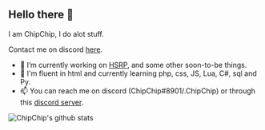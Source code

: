 ## Hello there 👋

I am ChipChip, I do alot stuff.

Contact me on discord [here](https://www.discord.com/users/317462460682469377).

- 🔭 I’m currently working on [HSRP](https://hsrp.se), and some other soon-to-be things.
- 🌱 I'm fluent in html and currently learning php, css, JS, Lua, C#, sql and Py.
- 📫 You can reach me on discord (ChipChip#8901/.ChipChip) or through this [discord server](https://discord.gg/cwNXNDUqhT).

![ChipChip's github stats](https://github-readme-stats.vercel.app/api?username=Revolutionno&show_icons=true&theme=merko&hide_border=True&count_private=true)
